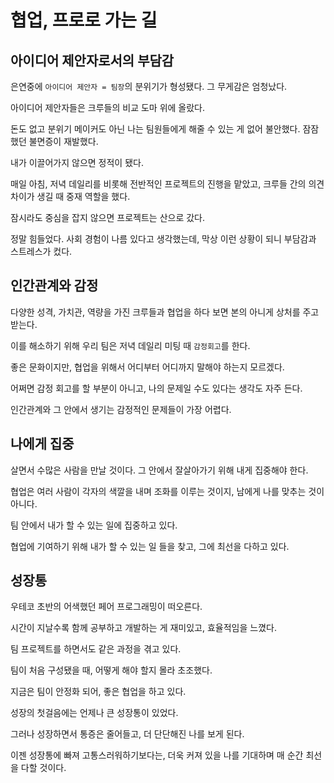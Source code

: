 # 협업, 프로로 가는 길



## 아이디어 제안자로서의 부담감

은연중에 `아이디어 제안자 = 팀장`의 분위기가 형성됐다. 그 무게감은 엄청났다. 

아이디어 제안자들은 크루들의 비교 도마 위에 올랐다.

돈도 없고 분위기 메이커도 아닌 나는 팀원들에게 해줄 수 있는 게 없어 불안했다. 잠잠했던 불면증이 재발했다.

내가 이끌어가지 않으면 정적이 됐다. 

매일 아침, 저녁 데일리를 비롯해 전반적인 프로젝트의 진행을 맡았고, 크루들 간의 의견 차이가 생길 때 중재 역할을 했다. 

잠시라도 중심을 잡지 않으면 프로젝트는 산으로 갔다.

정말 힘들었다. 사회 경험이 나름 있다고 생각했는데, 막상 이런 상황이 되니 부담감과 스트레스가 컸다.



## 인간관계와 감정

다양한 성격, 가치관, 역량을 가진 크루들과 협업을 하다 보면 본의 아니게 상처를 주고받는다.

이를 해소하기 위해 우리 팀은 저녁 데일리 미팅 때 `감정회고`를 한다.

좋은 문화이지만, 협업을 위해서 어디부터 어디까지 말해야 하는지 모르겠다.

어쩌면 감정 회고를 할 부분이 아니고, 나의 문제일 수도 있다는 생각도 자주 든다.

인간관계와 그 안에서 생기는 감정적인 문제들이 가장 어렵다.



## 나에게 집중

살면서 수많은 사람을 만날 것이다. 그 안에서 잘살아가기 위해 내게 집중해야 한다.

협업은 여러 사람이 각자의 색깔을 내며 조화를 이루는 것이지, 남에게 나를 맞추는 것이 아니다.

팀 안에서 내가 할 수 있는 일에 집중하고 있다.

협업에 기여하기 위해 내가 할 수 있는 일 들을 찾고, 그에 최선을 다하고 있다.



## 성장통

우테코 초반의 어색했던 페어 프로그래밍이 떠오른다.

시간이 지날수록 함께 공부하고 개발하는 게 재미있고, 효율적임을 느꼈다.

팀 프로젝트를 하면서도 같은 과정을 겪고 있다.

팀이 처음 구성됐을 때, 어떻게 해야 할지 몰라 초조했다.

지금은 팀이 안정화 되어, 좋은 협업을 하고 있다.

성장의 첫걸음에는 언제나 큰 성장통이 있었다.

그러나 성장하면서 통증은 줄어들고, 더 단단해진 나를 보게 된다.

이젠 성장통에 빠져 고통스러워하기보다는, 더욱 커져 있을 나를 기대하며 매 순간 최선을 다할 것이다.